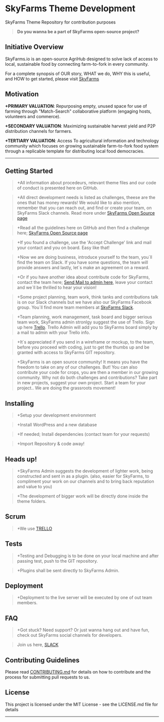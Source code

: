 # SkyFarms Theme Development

SkyFarms Theme Repository for contribution purposes 
> **Do you wanna be a part of SkyFarms open-source project?** 

## Initiative Overview

SkyFarms.io is an open-source AgriHub designed to solve lack of access to local, sustainable food by connecting farm-to-fork in every community.

For a complete synopsis of OUR story, WHAT we do, WHY this is useful, and HOW to get started, please visit [SkyFarms](http://skyfarms.io/)

## Motivation

**+PRIMARY VALUATION**: Repurposing empty, unused space for use of farming through "Match-Search" collaborative platform (engaging hosts, volunteers and commerce).  

**+SECONDARY VALUATION**: Maximizing sustainable harvest yield and P2P distribution channels for farmers. 

**+TERTIARY VALUATION**: Access To agricultural information and technology community which focuses on growing sustainable farm-to-fork food system through a replicable template for distributing local food democracies.

***

## Getting Started

> +All information about procedeurs, relevant theme files and our code of conduct is presented here on GitHub. 

> +All direct development needs is listed as challenges, theese are the ones that has money rewards! We would like to also mention, remember that you can reach out, and find or create your team, on SkyFarms Slack channels. Read more under [SkyFarms Open Source page](http://skyfarms.io/challenges/)

> +Read all the guidelines here on GitHub and then find a challenge here; [SkyFarms Open Source page](http://skyfarms.io/challenges/)

> +If you found a challenge, use the 'Accept Challenge' link and mail your contact and you on board. Easy like that!

> +Now we are doing business, introduce yourself to the team, you´ll find the team on Slack. If you have some questions, the team will provide answers and lastly, let´s make an agreement on a reward. 

> +Or if you have another idea about contribute code for SkyFarms, contact the team here; <a href="mailto:info@skyfarms.io?Subject=SkyFarms GitHub Contribution">Send Mail to admin here</a>, leave your contact and we´ll be thrilled to hear your vision!

> +Some project planning, team work, think tanks and contributions talk is on our Slack channels but we have also our SkyFarms Facebook group. You´ll find more team members at [SkyFarms Slack](https://skyfarms.slack.com/).

> +Team planning, work management, task board and bigger serious team work, SkyFarms admin stronlgy suggest the use of Trello. Sign up here [Trello](https://trello.com). Trello Admin will add you to SkyFarms board simply by a mail to admin with your Trello info.

> +It´s appreciated if you send in a wireframe or mockup, to the team, before you proceed with coding, just to get the thumbs up and be granted with access to SkyFarms GIT repository.

> +SkyFarms is an open source community! It means you have the freedom to take on any of our challenges. But! You can also contribute your code for crops, you are then a member in our growing community. Why not do both challenges and contributions? Take part in new projects, suggest your own project. Start a team for your project.. We are doing the grassroots movement! 

## Installing

> +Setup your development environment

> +Install WordPress and a new database

> +If needed; Install dependencies (contact team for your requests)

> +Import Repository & code away!

## Heads up!

> +SkyFarms Admin suggests the development of lighter work, being constructed and sent in as a plugin.
(also, easier for SkyFarms, to compliment your work on our channels and to bring back reputation and value to you)

> +The development of bigger work will be directly done inside the theme folders.

## Scrum

> +We use [TRELLO](https://trello.com)

## Tests

> +Testing and Debugging is to be done on your local machine and after passing test, push to the GIT repository.

> +Plugins shall be sent directly to SkyFarms Admin.

## Deployment

> +Deployment to the live server will be executed by one of out team members.

## FAQ

> +Got stuck? Need support? Or just wanna hang out and have fun, check out SkyFarms social channels for developers.

> Join us here, [SLACK](https://skyfarms.slack.com)

## Contributing Guidelines

Please read [CONTRIBUTING.md](https://github.com/SkyFarms/skyfarms/blob/master/CODE_OF_CONDUCT.md) for details on how to contribute and the process for submitting pull requests to us.

## License

This project is licensed under the MIT License - see the LICENSE.md file for details

***










